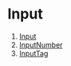 # Input

1. [Input](001_input/README.md)
2. [InputNumber](002_input_number/README.md)
3. [InputTag](003_input_tag/README.md)
